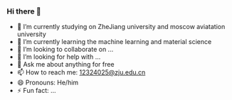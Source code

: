 ### Hi there 👋

- 🔭 I’m currently studying on ZheJiang university and moscow aviatation university
- 🌱 I’m currently learning the machine learning and material science
- 👯 I’m looking to collaborate on ...
- 🤔 I’m looking for help with ...
- 💬 Ask me about anything for free
- 📫 How to reach me: 12324025@zju.edu.cn
- 😄 Pronouns: He/him
- ⚡ Fun fact: ...


<!--
**ShengLin1001/ShengLin1001** is a ✨ _special_ ✨ repository because its `README.md` (this file) appears on your GitHub profile.

Here are some ideas to get you started:

- 🔭 I’m currently studying on ZheJiang university and moscow aviatation university
- 🌱 I’m currently learning the machine learning and material science
- 👯 I’m looking to collaborate on ...
- 🤔 I’m looking for help with ...
- 💬 Ask me about anything for free
- 📫 How to reach me: 12324025@zju.edu.cn
- 😄 Pronouns: He/him
- ⚡ Fun fact: ...
-->
